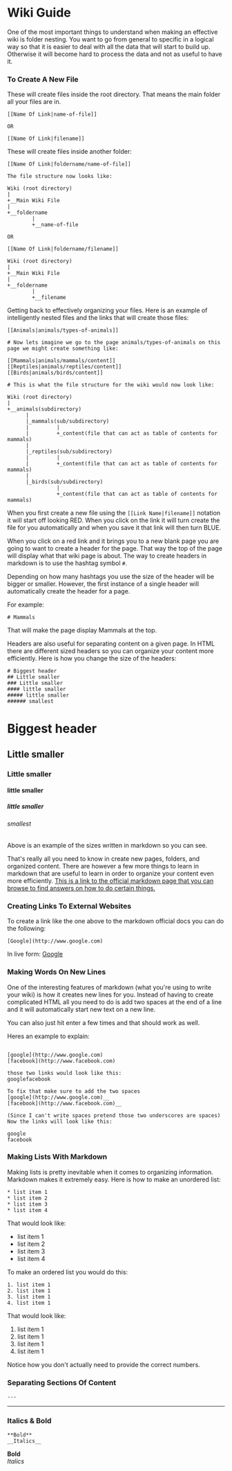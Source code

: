 # Wiki Guide

One of the most important things to understand when making an effective wiki is folder nesting.  You want to go from general to specific in a logical way so that it is easier to deal with all the data that will start to build up.  Otherwise it will become hard to process the data and not as useful to have it.

### To Create A New File
These will create files inside the root directory. That means the main folder all your files are in.
```
[[Name Of Link|name-of-file]]

OR

[[Name Of Link|filename]]
```

These will create files inside another folder:
```
[[Name Of Link|foldername/name-of-file]]

The file structure now looks like:

Wiki (root directory)
|  
+__Main Wiki File
|
+__foldername
        |
        +__name-of-file

OR

[[Name Of Link|foldername/filename]]

Wiki (root directory)
|  
+__Main Wiki File
|
+__foldername
        |
        +__filename

```
Getting back to effectively organizing your files.  Here is an example of  intelligently nested files and the links that will create those files:
```
[[Animals|animals/types-of-animals]]

# Now lets imagine we go to the page animals/types-of-animals on this page we might create something like:

[[Mammals|animals/mammals/content]]
[[Reptiles|animals/reptiles/content]]
[[Birds|animals/birds/content]]

# This is what the file structure for the wiki would now look like:

Wiki (root directory)
|
+__animals(subdirectory)
      |
      |_mammals(sub/subdirectory)
      |         |
      |         +_content(file that can act as table of contents for mammals)
      |
      |_reptiles(sub/subdirectory)
      |         |
      |         +_content(file that can act as table of contents for mammals)
      |
      |_birds(sub/subdirectory)
                |
                +_content(file that can act as table of contents for mammals)

```

When you first create a new file using the ```[[Link Name|filename]]``` notation it will start off looking RED. When you click on the link it will turn create the file for you automatically and when you save it that link will then turn BLUE.

When you click on a red link and it brings you to a new blank page you are going to want to create a header for the page.  That way the top of the page will display what that wiki page is about.  The way to create headers in markdown is to use the hashtag symbol ```#```.

Depending on how many hashtags you use the size of the header will be bigger or smaller. However, the first instance of a single header will automatically create the header for a page.

For example:
```
# Mammals
```
That will make the page display Mammals at the top.

Headers are also useful for separating content on a given page.  In HTML there are different sized headers so you can organize your content more efficiently. Here is how you change the size of the headers:
```
# Biggest header
## Little smaller
### Little smaller
#### little smaller
##### little smaller
###### smallest
```
# Biggest header
## Little smaller
### Little smaller
#### little smaller
##### little smaller
###### smallest

Above is an example of the sizes written in markdown so you can see.

That's really all you need to know in create new pages, folders, and organized content.  There are however a few more things to learn in markdown that are useful to learn in order to organize your content even more efficiently. [This is a link to the official markdown page that you can browse to find answers on how to do certain things.](http://daringfireball.net/projects/markdown/)

### Creating Links To External Websites

To create a link like the one above to the markdown official docs you can do the following:

```
[Google](http://www.google.com)
```
In live form:
[Google](http://www.google.com)

### Making Words On New Lines
One of the interesting features of markdown (what you're using to write your wiki) is how it creates new lines for you.  Instead of having to create complicated HTML all you need to do is add two spaces at the end of a line and it will automatically start new text on a new line.

You can also just hit enter a few times and that should work as well.

Heres an example to explain:
```

[google](http://www.google.com)
[facebook](http://www.facebook.com)

those two links would look like this:
googlefacebook

To fix that make sure to add the two spaces
[google](http://www.google.com)__
[facebook](http://www.facebook.com)__

(Since I can't write spaces pretend those two underscores are spaces) Now the links will look like this:

google
facebook
```

### Making Lists With Markdown
Making lists is pretty inevitable when it comes to organizing information. Markdown makes it extremely easy.  Here is how to make an unordered list:
```
* list item 1  
* list item 2  
* list item 3  
* list item 4  
```
That would look like:  
* list item 1  
* list item 2  
* list item 3  
* list item 4  

To make an ordered list you would do this:
```
1. list item 1  
2. list item 1  
3. list item 1  
4. list item 1  
```
That would look like:  
1. list item 1  
2. list item 1  
3. list item 1  
4. list item 1  

Notice how you don't actually need to provide the correct numbers.

### Separating Sections Of Content
```
---
```

---


### Italics & Bold
```
**Bold**
__Italics__
```
**Bold**  
_Italics_
